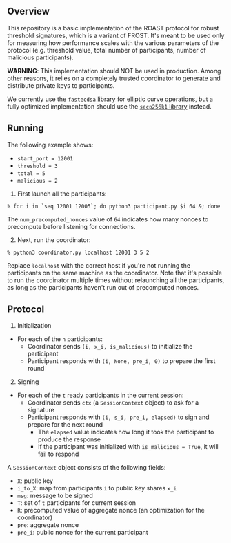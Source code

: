 ## Overview

This repository is a basic implementation of the ROAST protocol for robust threshold signatures, which is a variant of FROST. It's meant to be used only for measuring how performance scales with the various parameters of the protocol (e.g. threshold value, total number of participants, number of malicious participants).

**WARNING**: This implementation should NOT be used in production. Among other reasons, it relies on a completely trusted coordinator to generate and distribute private keys to participants.

We currently use the [`fastecdsa` library](https://github.com/AntonKueltz/fastecdsa) for elliptic curve operations, but a fully optimized implementation should use the [`secp256k1` library](https://github.com/bitcoin-core/secp256k1) instead.

## Running

The following example shows:

* `start_port = 12001`
* `threshold = 3`
* `total = 5`
* `malicious = 2`

1. First launch all the participants:

```shell
% for i in `seq 12001 12005`; do python3 participant.py $i 64 &; done
```

The `num_precomputed_nonces` value of `64` indicates how many nonces to precompute before listening for connections.

2. Next, run the coordinator:

```shell
% python3 coordinator.py localhost 12001 3 5 2
```

Replace `localhost` with the correct host if you're not running the participants on the same machine as the coordinator. Note that it's possible to run the coordinator multiple times without relaunching all the participants, as long as the participants haven't run out of precomputed nonces.

## Protocol

1. Initialization

* For each of the `n` participants:
	* Coordinator sends `(i, x_i, is_malicious)` to initialize the participant
	* Participant responds with `(i, None, pre_i, 0)` to prepare the first round

2. Signing

* For each of the `t` ready participants in the current session:
	* Coordinator sends `ctx` (a `SessionContext` object) to ask for a signature
	* Participant responds with `(i, s_i, pre_i, elapsed)` to sign and prepare for the next round
		* The `elapsed` value indicates how long it took the participant to produce the response
		* If the participant was initialized with `is_malicious = True`, it will fail to respond

A `SessionContext` object consists of the following fields:

* `X`: public key
* `i_to_X`: map from participants `i` to public key shares `x_i`
* `msg`: message to be signed
* `T`: set of `t` participants for current session
* `R`: precomputed value of aggregate nonce (an optimization for the coordinator)
* `pre`: aggregate nonce
* `pre_i`: public nonce for the current participant
